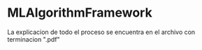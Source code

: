 # MLAlgorithmFramework

La explicacion de todo el proceso se encuentra en el archivo con terminacion ".pdf"
